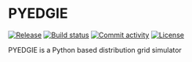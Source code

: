 # PYEDGIE

[![Release](https://img.shields.io/github/v/release/alexhyunminlee/PYEDGIE)](https://img.shields.io/github/v/release/alexhyunminlee/PYEDGIE)
[![Build status](https://img.shields.io/github/actions/workflow/status/alexhyunminlee/PYEDGIE/main.yml?branch=main)](https://github.com/alexhyunminlee/PYEDGIE/actions/workflows/main.yml?query=branch%3Amain)
[![Commit activity](https://img.shields.io/github/commit-activity/m/alexhyunminlee/PYEDGIE)](https://img.shields.io/github/commit-activity/m/alexhyunminlee/PYEDGIE)
[![License](https://img.shields.io/github/license/alexhyunminlee/PYEDGIE)](https://img.shields.io/github/license/alexhyunminlee/PYEDGIE)

PYEDGIE is a Python based distribution grid simulator

